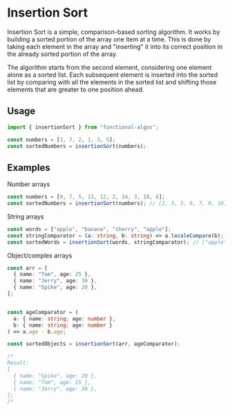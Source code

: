 # Insertion Sort

Insertion Sort is a simple, comparison-based sorting algorithm. It works by building a sorted portion of the array one item at a time. This is done by taking each element in the array and "inserting" it into its correct position in the already sorted portion of the array.

The algorithm starts from the second element, considering one element alone as a sorted list. Each subsequent element is inserted into the sorted list by comparing with all the elements in the sorted list and shifting those elements that are greater to one position ahead.

## Usage

```typescript
import { insertionSort } from "functional-algos";

const numbers = [3, 7, 2, 1, 3, 5];
const sortedNumbers = insertionSort(numbers);
```

## Examples

Number arrays

```typescript
const numbers = [9, 7, 5, 11, 12, 2, 14, 3, 10, 6];
const sortedNumbers = insertionSort(numbers); // [2, 3, 5, 6, 7, 9, 10, 11, 12, 14]
```

String arrays

```typescript
const words = ["apple", "banana", "cherry", "apple"];
const stringComparator = (a: string, b: string) => a.localeCompare(b);
const sortedWords = insertionSort(words, stringComparator); // ["apple", "apple", "banana", "cherry"]
```

Object/complex arrays

```typescript
const arr = [
  { name: "Tom", age: 25 },
  { name: "Jerry", age: 30 },
  { name: "Spike", age: 20 },
];


const ageComparator = (
  a: { name: string; age: number },
  b: { name: string; age: number }
) => a.age - b.age;

const sortedObjects = insertionSort(arr, ageComparator);

/*
Result:
[
  { name: "Spike", age: 20 },
  { name: "Tom", age: 25 },
  { name: "Jerry", age: 30 },
];
/*
```
